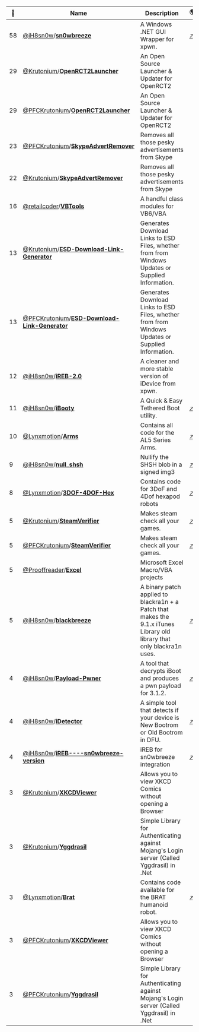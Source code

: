 |:star2: | Name | Description | 🌍|
|---|---|---|---|
|58|[@iH8sn0w](https://github.com/iH8sn0w)/[**sn0wbreeze**](https://github.com/iH8sn0w/sn0wbreeze)|A Windows .NET GUI Wrapper for xpwn.|[:arrow_upper_right:](http://ih8sn0w.com)|
|29|[@Krutonium](https://github.com/Krutonium)/[**OpenRCT2Launcher**](https://github.com/Krutonium/OpenRCT2Launcher)|An Open Source Launcher & Updater for OpenRCT2||
|29|[@PFCKrutonium](https://github.com/PFCKrutonium)/[**OpenRCT2Launcher**](https://github.com/PFCKrutonium/OpenRCT2Launcher)|An Open Source Launcher & Updater for OpenRCT2||
|23|[@PFCKrutonium](https://github.com/PFCKrutonium)/[**SkypeAdvertRemover**](https://github.com/PFCKrutonium/SkypeAdvertRemover)|Removes all those pesky advertisements from Skype||
|22|[@Krutonium](https://github.com/Krutonium)/[**SkypeAdvertRemover**](https://github.com/Krutonium/SkypeAdvertRemover)|Removes all those pesky advertisements from Skype||
|16|[@retailcoder](https://github.com/retailcoder)/[**VBTools**](https://github.com/retailcoder/VBTools)|A handful class modules for VB6/VBA||
|13|[@Krutonium](https://github.com/Krutonium)/[**ESD-Download-Link-Generator**](https://github.com/Krutonium/ESD-Download-Link-Generator)|Generates Download Links to ESD Files, whether  from from Windows Updates or Supplied Information.||
|13|[@PFCKrutonium](https://github.com/PFCKrutonium)/[**ESD-Download-Link-Generator**](https://github.com/PFCKrutonium/ESD-Download-Link-Generator)|Generates Download Links to ESD Files, whether  from from Windows Updates or Supplied Information.||
|12|[@iH8sn0w](https://github.com/iH8sn0w)/[**iREB-2.0**](https://github.com/iH8sn0w/iREB-2.0)|A cleaner and more stable version of iDevice from xpwn.||
|11|[@iH8sn0w](https://github.com/iH8sn0w)/[**iBooty**](https://github.com/iH8sn0w/iBooty)|A Quick & Easy Tethered Boot utility.|[:arrow_upper_right:](http://ih8sn0w.com)|
|10|[@Lynxmotion](https://github.com/Lynxmotion)/[**Arms**](https://github.com/Lynxmotion/Arms)|Contains all code for the AL5 Series Arms.|[:arrow_upper_right:](http://www.lynxmotion.com/c-27-robotic-arms.aspx)|
|9|[@iH8sn0w](https://github.com/iH8sn0w)/[**null_shsh**](https://github.com/iH8sn0w/null_shsh)|Nullify the SHSH blob in a signed img3|[:arrow_upper_right:](http://ih8sn0w.com)|
|8|[@Lynxmotion](https://github.com/Lynxmotion)/[**3DOF-4DOF-Hex**](https://github.com/Lynxmotion/3DOF-4DOF-Hex)|Contains code for 3DoF and 4Dof hexapod robots|[:arrow_upper_right:](http://www.lynxmotion.com/c-3-hexapods.aspx)|
|5|[@Krutonium](https://github.com/Krutonium)/[**SteamVerifier**](https://github.com/Krutonium/SteamVerifier)|Makes steam check all your games.|[:arrow_upper_right:](http://krutonium.leshcatlabs.net)|
|5|[@PFCKrutonium](https://github.com/PFCKrutonium)/[**SteamVerifier**](https://github.com/PFCKrutonium/SteamVerifier)|Makes steam check all your games.|[:arrow_upper_right:](http://krutonium.leshcatlabs.net)|
|5|[@Prooffreader](https://github.com/Prooffreader)/[**Excel**](https://github.com/Prooffreader/Excel)|Microsoft Excel Macro/VBA projects||
|5|[@iH8sn0w](https://github.com/iH8sn0w)/[**blackbreeze**](https://github.com/iH8sn0w/blackbreeze)|A binary patch applied to blackra1n + a Patch that makes the 9.1.x iTunes Library old library that only blackra1n uses.|[:arrow_upper_right:](http://ih8sn0w.com)|
|4|[@iH8sn0w](https://github.com/iH8sn0w)/[**Payload-Pwner**](https://github.com/iH8sn0w/Payload-Pwner)|A tool that decrypts iBoot and produces a pwn payload for 3.1.2.|[:arrow_upper_right:](http://ih8sn0w.com)|
|4|[@iH8sn0w](https://github.com/iH8sn0w)/[**iDetector**](https://github.com/iH8sn0w/iDetector)|A simple tool that detects if your device is New Bootrom or Old Bootrom in DFU.|[:arrow_upper_right:](http://ih8sn0w.com)|
|4|[@iH8sn0w](https://github.com/iH8sn0w)/[**iREB----sn0wbreeze-version**](https://github.com/iH8sn0w/iREB----sn0wbreeze-version)|iREB for sn0wbreeze integration|[:arrow_upper_right:](http://ih8sn0w.com)|
|3|[@Krutonium](https://github.com/Krutonium)/[**XKCDViewer**](https://github.com/Krutonium/XKCDViewer)|Allows you to view XKCD Comics without opening a Browser||
|3|[@Krutonium](https://github.com/Krutonium)/[**Yggdrasil**](https://github.com/Krutonium/Yggdrasil)|Simple Library for Authenticating against Mojang's Login server (Called Yggdrasil) in .Net||
|3|[@Lynxmotion](https://github.com/Lynxmotion)/[**Brat**](https://github.com/Lynxmotion/Brat)|Contains code available for the BRAT humanoid robot. |[:arrow_upper_right:](http://www.lynxmotion.com/c-85-bipeds.aspx)|
|3|[@PFCKrutonium](https://github.com/PFCKrutonium)/[**XKCDViewer**](https://github.com/PFCKrutonium/XKCDViewer)|Allows you to view XKCD Comics without opening a Browser||
|3|[@PFCKrutonium](https://github.com/PFCKrutonium)/[**Yggdrasil**](https://github.com/PFCKrutonium/Yggdrasil)|Simple Library for Authenticating against Mojang's Login server (Called Yggdrasil) in .Net||

